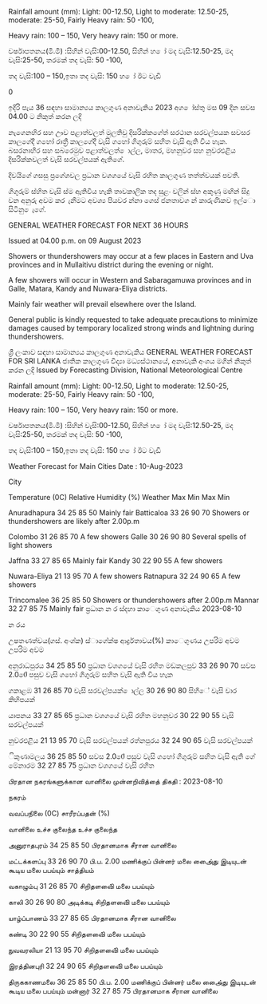 Rainfall amount (mm): Light: 00-12.50, Light to moderate: 12.50-25, moderate: 25-50, Fairly Heavy rain: 50 -100,

Heavy rain: 100 – 150, Very heavy rain: 150 or more.

වර්ෂාපතනය(මි.මී) :සිහින් වැසි:00-12.50, සිහින් හ ෝ මද වැසි:12.50-25, මද වැසි:25-50, තරමක් තද වැසි: 50 -100,

තද වැසි:100 – 150,ඉතා තද වැසි: 150 හ ෝ ඊට වැඩි

0

ඉදිරි පැය 36 සඳහා සාමාන්‍යය කාලගුණ අනාවැකිය 2023 අග ෝස්තු මස 09 දින සවස 04.00 ට නිකුත් කරන ලදි

නැගෙනහිර සහ ඌව පළාත්වලත් මුලතිවු දිසරික්කගේත් සරථාන සරවල්පයක සවසර කාලගේදී ගහෝ රාත්‍රී කාලගේදී වැසි ගහෝ ගිගුරුම් සහිත වැසි ඇති විය හැක. බසරනාහිර සහ සබරෙමුව පළාත්වලත් ොල්ල, මාතර, මහනුවර සහ නුවරඑළිය දිසරික්කවලත් වැසි සරවල්පයක් ඇතිගේ.

දිවයිගේ ගසසු ප්‍රගේශවල ප්‍රධාන වශගයේ වැසි රහිත කාලගුණ තත්ත්වයක් පවතී.

ගිගුරුම් ස්හිත වැසි ස්ම ඇතිවිය හැකි තාවකාලික තද සුළං වලින් ස්හ අකුණු මඟින් සිදු වන අනුරු අවම කර ැනීමට අවශ්‍ය පියවර න්නා ගෙස් ජනතාවග න් කාරුණිකව ඉල්ො සිටිනු ෙැගේ.

GENERAL WEATHER FORECAST FOR NEXT 36 HOURS

Issued at 04.00 p.m. on 09 August 2023

Showers or thundershowers may occur at a few places in Eastern and Uva provinces and in Mullaitivu district during the evening or night.

A few showers will occur in Western and Sabaragamuwa provinces and in Galle, Matara, Kandy and Nuwara-Eliya districts.

Mainly fair weather will prevail elsewhere over the Island.

General public is kindly requested to take adequate precautions to minimize damages caused by temporary localized strong winds and lightning during thundershowers.

ශ්‍රී ලංකාව සඳහා සාමාන්‍යය කාලගුණ අනාවැකිය GENERAL WEATHER FORECAST FOR SRI LANKA ජාතික කාලගුණ විද්‍යා මධ්‍යස්ථානයේ, අනාවැකි අංශය මගින් නිකුත් කරන ලදි Issued by Forecasting Division, National Meteorological Centre

Rainfall amount (mm): Light: 00-12.50, Light to moderate: 12.50-25, moderate: 25-50, Fairly Heavy rain: 50 -100,

Heavy rain: 100 – 150, Very heavy rain: 150 or more.

වර්ෂාපතනය(මි.මී) :සිහින් වැසි:00-12.50, සිහින් හ ෝ මද වැසි:12.50-25, මද වැසි:25-50, තරමක් තද වැසි: 50 -100,

තද වැසි:100 – 150,ඉතා තද වැසි: 150 හ ෝ ඊට වැඩි

Weather Forecast for Main Cities Date : 10-Aug-2023

City

Temperature (0C) Relative Humidity (%) Weather Max Min Max Min

Anuradhapura 34 25 85 50 Mainly fair Batticaloa 33 26 90 70 Showers or thundershowers are likely after 2.00p.m

Colombo 31 26 85 70 A few showers Galle 30 26 90 80 Several spells of light showers

Jaffna 33 27 85 65 Mainly fair Kandy 30 22 90 55 A few showers

Nuwara-Eliya 21 13 95 70 A few showers Ratnapura 32 24 90 65 A few showers

Trincomalee 36 25 85 50 Showers or thundershowers after 2.00p.m Mannar 32 27 85 75 Mainly fair ප්‍රධාන න ර ස්දහා කාෙගුණ අනාවැකිය 2023-08-10

න රය

උෂතණත්වය(ගස්. අංශ්‍ක) ස්ාගේක්ෂ ආර්ද්‍රතාවය(%) කාෙගුණය උපරිම අවම උපරිම අවම

අනුරාධපුරය 34 25 85 50 ප්‍රධාන වශගයේ වැසි රහිත මඩකලපුව 33 26 90 70 සවස 2.00ේ පසුව වැසි ගහෝ ගිගුරුම් සහිත වැසි ඇති විය හැක

ගකාළඹ 31 26 85 70 වැසි සරවල්පයක් ොල්ල 30 26 90 80 සිහිේ වැසි වාර කිහිපයක්

යාපනය 33 27 85 65 ප්‍රධාන වශගයේ වැසි රහිත මහනුවර 30 22 90 55 වැසි සරවල්පයක්

නුවරඑළිය 21 13 95 70 වැසි සරවල්පයක් රත්නපුරය 32 24 90 65 වැසි සරවල්පයක්

ිකුණාමලය 36 25 85 50 සවස 2.00ේ පසුව වැසි ගහෝ ගිගුරුම් සහිත වැසි ඇති ගේ මේනාරම 32 27 85 75 ප්‍රධාන වශගයේ වැසි රහිත

பிரதான நகரங்களுக்கான வானிலை முன்னறிவித்தை் திகதி : 2023-08-10

நகரம்

வவப்பநிலை (0C) சாரீரப்பதன் (%)

வானிலை உச்ச குலைந்த உச்ச குலைந்த

அனுராதபுரம் 34 25 85 50 பிரதானமாக சீரான வானிலை

மட்டக்களப்பு 33 26 90 70 பி.ப. 2.00 மணிக்குப் பின்னர் மலை அை்ைது இடியுடன் கூடிய மலை பபய்யும் சாத்தியம்

வகாழும்பு 31 26 85 70 சிறிதளவிை் மலை பபய்யும்

காலி 30 26 90 80 அடிக்கடி சிறிதளவிை் மலை பபய்யும்

யாழ்ப்பாணம் 33 27 85 65 பிரதானமாக சீரான வானிலை

கண்டி 30 22 90 55 சிறிதளவிை் மலை பபய்யும்

நுவவரலியா 21 13 95 70 சிறிதளவிை் மலை பபய்யும்

இரத்தினபுரி 32 24 90 65 சிறிதளவிை் மலை பபய்யும்

திருககாணமலை 36 25 85 50 பி.ப. 2.00 மணிக்குப் பின்னர் மலை அை்ைது இடியுடன் கூடிய மலை பபய்யும் மன்னார் 32 27 85 75 பிரதானமாக சீரான வானிலை